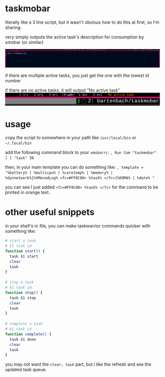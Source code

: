 # taskmobar
literally like a 3 line script, but it wasn't obvious how to do this at first, so I'm sharing.

very simply outputs the active task's description for consumption by xmobar (or similar)

![](taskmobar.png)

if there are multiple active tasks, you just get the one with the lowest id number

if there are no active tasks, it will output "No active task"
![](noactive.png)

# usage
copy the script to somewhere in your path like `/usr/local/bin` or `~/.local/bin`

add the following command block to your `xmobarrc`:
`, Run Com "taskmobar" [ ] "task" 30`

then, in your main template you can do something like:
`, template = "%battery% | %multicpu% | %coretemp% | %memory% | %dynnetwork%}%XMonadLog% <fc=#FF8C00> %task% </fc>{%KOMA% | %date% "`

you can see I just added `<fc=#FF8C00> %task% </fc>` for the command to be printed in orange text.

# other useful snippets
in your shell's rc file, you can make taskwarrior commands quicker with something like:
```bash
# start a task
# $1 task id
function start() {
  task $1 start
  clear
  task
}

# stop a task
# $1 task id
function stop() {
  task $1 stop
  clear
  task
}

# complete a task
# $1 task id
function complete() {
  task $1 done
  clear
  task
}
```
you may not want the `clear; task` part, but i like the refresh and see the updated task queue.
